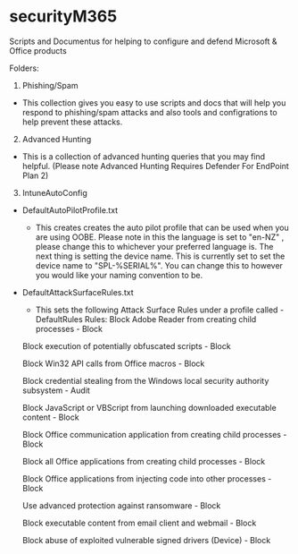 # securityM365
Scripts and Documentus for helping to configure and defend Microsoft &amp; Office products

Folders: 
1. Phishing/Spam
  - This collection gives you easy to use scripts and docs that will help you respond to phishing/spam attacks and also tools and configrations to help prevent these attacks.
 
2. Advanced Hunting
  - This is a collection of advanced hunting queries that you may find helpful. (Please note Advanced Hunting Requires Defender For EndPoint Plan 2)
  
3. IntuneAutoConfig
  - DefaultAutoPilotProfile.txt
    - This creates creates the auto pilot profile that can be used when you are using OOBE.
      Please note in this the language is set to "en-NZ" , please change this to whichever your preferred language is. The next thing is setting the device name. This is currently set to set the device name to "SPL-%SERIAL%". You can change this to however you would like your naming convention to be. 

  - DefaultAttackSurfaceRules.txt
    - This sets the following Attack Surface Rules under a profile called - DefaultRules
    Rules: 
    Block Adobe Reader from creating child processes - Block
    
    Block execution of potentially obfuscated scripts - Block
    
    Block Win32 API calls from Office macros - Block
    
    Block credential stealing from the Windows local security authority subsystem - Audit
    
    Block JavaScript or VBScript from launching downloaded executable content - Block
    
    Block Office communication application from creating child processes - Block
    
    Block all Office applications from creating child processes - Block
    
    Block Office applications from injecting code into other processes - Block
    
    Use advanced protection against ransomware - Block
    
    Block executable content from email client and webmail - Block
    
    Block abuse of exploited vulnerable signed drivers (Device) - Block
    
